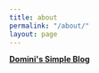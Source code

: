 ```yaml
---
title: about
permalink: "/about/"
layout: page
---
```


**[Domini's Simple Blog](http://dominicusin.github.io/about)**